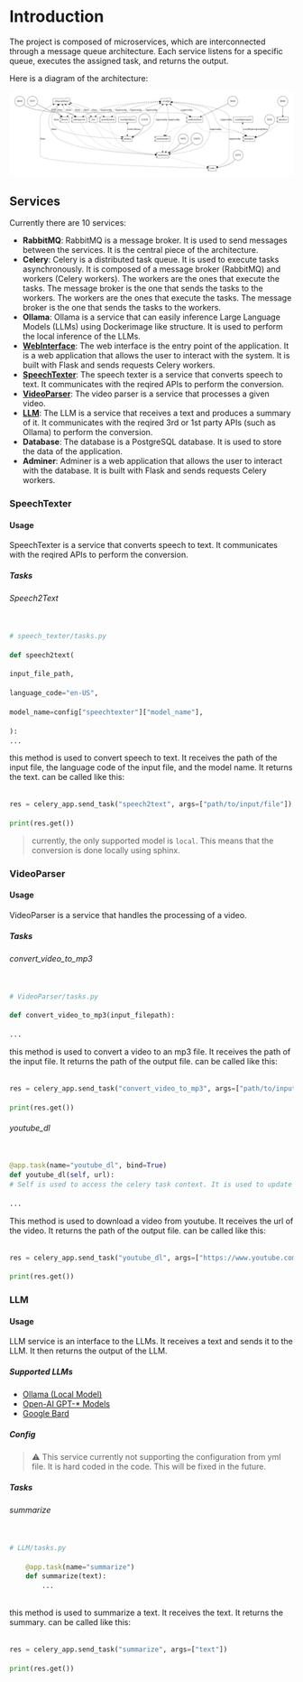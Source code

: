 # Introduction

The project is composed of microservices, which are interconnected through a message queue architecture. Each service listens for a specific queue, executes the assigned task, and returns the output.️

Here is a diagram of the architecture:

![architecture diagram](assets/docker-compose.png)

## Services

Currently there are 10 services:

- **RabbitMQ**: RabbitMQ is a message broker. It is used to send messages between the services. It is the central piece of the architecture.
- **Celery**: Celery is a distributed task queue. It is used to execute tasks asynchronously. It is composed of a message broker (RabbitMQ) and workers (Celery workers). The workers are the ones that execute the tasks. The message broker is the one that sends the tasks to the workers. The workers are the ones that execute the tasks. The message broker is the one that sends the tasks to the workers.
- **Ollama**: Ollama is a service that can easily inference Large Language Models (LLMs) using Dockerimage like structure. It is used to perform the local inference of the LLMs.
- **[WebInterface](#)**: The web interface is the entry point of the application. It is a web application that allows the user to interact with the system. It is built with Flask and sends requests Celery workers.
- **[SpeechTexter](#speechtexter)**: The speech texter is a service that converts speech to text. It communicates with the reqired APIs to perform the conversion.
- **[VideoParser](#videoparser)**: The video parser is a service that processes a given video.
- **[LLM](#llm)**: The LLM is a service that receives a text and produces a summary of it. It communicates with the reqired 3rd or 1st party APIs (such as Ollama) to perform the conversion.
- **Database**: The database is a PostgreSQL database. It is used to store the data of the application.
- **Adminer**: Adminer is a web application that allows the user to interact with the database. It is built with Flask and sends requests Celery workers.

### SpeechTexter

#### Usage

SpeechTexter is a service that converts speech to text. It communicates with the reqired APIs to perform the conversion.

##### Tasks

###### Speech2Text

```python

# speech_texter/tasks.py

def speech2text(

input_file_path,

language_code="en-US",

model_name=config["speechtexter"]["model_name"],

):
...

```

this method is used to convert speech to text. It receives the path of the input file, the language code of the input file, and the model name. It returns the text. can be called like this:

```python

res = celery_app.send_task("speech2text", args=["path/to/input/file"])

print(res.get())

```

> currently, the only supported model is `local`. This means that the conversion is done locally using sphinx.

### VideoParser

#### Usage

VideoParser is a service that handles the processing of a video.

##### Tasks

###### convert_video_to_mp3

```python

# VideoParser/tasks.py

def convert_video_to_mp3(input_filepath):

...

```

this method is used to convert a video to an mp3 file. It receives the path of the input file. It returns the path of the output file. can be called like this:

```python

res = celery_app.send_task("convert_video_to_mp3", args=["path/to/input/file"])

print(res.get())

```

###### youtube_dl

```python

@app.task(name="youtube_dl", bind=True)
def youtube_dl(self, url):
# Self is used to access the celery task context. It is used to update the state of the task.

...

```

This method is used to download a video from youtube. It receives the url of the video. It returns the path of the output file. can be called like this:

```python

res = celery_app.send_task("youtube_dl", args=["https://www.youtube.com/watch?v=video_id"])

print(res.get())

```

### LLM

#### Usage

LLM service is an interface to the LLMs. It receives a text and sends it to the LLM. It then returns the output of the LLM.

##### Supported LLMs

- [Ollama (Local Model)](https://ollama.ai/)
- [Open-AI GPT-* Models](https://openai.com/gpt-4)
- [Google Bard](https://bard.google.com/)

##### Config

> :warning: This service currently not supporting the configuration from yml file. It is hard coded in the code. This will be fixed in the future.

##### Tasks

###### summarize

```python

# LLM/tasks.py

    @app.task(name="summarize")
    def summarize(text):
        ...
        
```

this method is used to summarize a text. It receives the text. It returns the summary. can be called like this:

```python

res = celery_app.send_task("summarize", args=["text"])

print(res.get())

```
